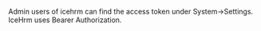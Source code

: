 Admin users of icehrm can find the access token under System->Settings.
IceHrm uses Bearer Authorization.
